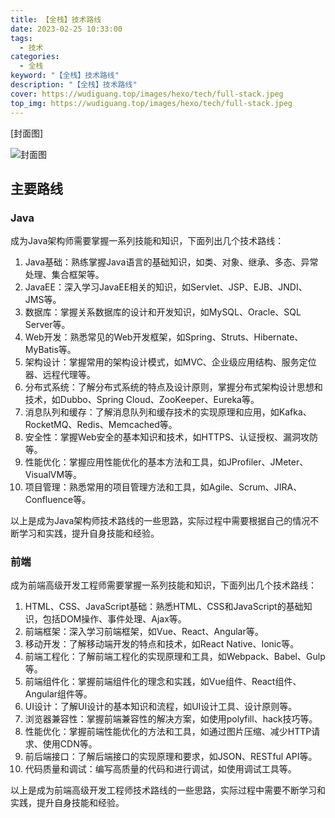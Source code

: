 ```yaml
---
title: 【全栈】技术路线
date: 2023-02-25 10:33:00
tags: 
  - 技术
categories: 
  - 全栈
keyword: "【全栈】技术路线"
description: "【全栈】技术路线"
cover: https://wudiguang.top/images/hexo/tech/full-stack.jpeg
top_img: https://wudiguang.top/images/hexo/tech/full-stack.jpeg
---
```


[封面图]

![封面图](https://wudiguang.top/images/hexo/tech/full-stack.jpeg)

## 主要路线

### Java

成为Java架构师需要掌握一系列技能和知识，下面列出几个技术路线：

1. Java基础：熟练掌握Java语言的基础知识，如类、对象、继承、多态、异常处理、集合框架等。
2. JavaEE：深入学习JavaEE相关的知识，如Servlet、JSP、EJB、JNDI、JMS等。
3. 数据库：掌握关系数据库的设计和开发知识，如MySQL、Oracle、SQL Server等。
4. Web开发：熟悉常见的Web开发框架，如Spring、Struts、Hibernate、MyBatis等。
5. 架构设计：掌握常用的架构设计模式，如MVC、企业级应用结构、服务定位器、远程代理等。
6. 分布式系统：了解分布式系统的特点及设计原则，掌握分布式架构设计思想和技术，如Dubbo、Spring Cloud、ZooKeeper、Eureka等。
7. 消息队列和缓存：了解消息队列和缓存技术的实现原理和应用，如Kafka、RocketMQ、Redis、Memcached等。
8. 安全性：掌握Web安全的基本知识和技术，如HTTPS、认证授权、漏洞攻防等。
9. 性能优化：掌握应用性能优化的基本方法和工具，如JProfiler、JMeter、VisualVM等。
10. 项目管理：熟悉常用的项目管理方法和工具，如Agile、Scrum、JIRA、Confluence等。

以上是成为Java架构师技术路线的一些思路，实际过程中需要根据自己的情况不断学习和实践，提升自身技能和经验。

### 前端

成为前端高级开发工程师需要掌握一系列技能和知识，下面列出几个技术路线：

1. HTML、CSS、JavaScript基础：熟悉HTML、CSS和JavaScript的基础知识，包括DOM操作、事件处理、Ajax等。
2. 前端框架：深入学习前端框架，如Vue、React、Angular等。
3. 移动开发：了解移动端开发的特点和技术，如React Native、Ionic等。
4. 前端工程化：了解前端工程化的实现原理和工具，如Webpack、Babel、Gulp等。
5. 前端组件化：掌握前端组件化的理念和实践，如Vue组件、React组件、Angular组件等。
6. UI设计：了解UI设计的基本知识和流程，如UI设计工具、设计原则等。
7. 浏览器兼容性：掌握前端兼容性的解决方案，如使用polyfill、hack技巧等。
8. 性能优化：掌握前端性能优化的方法和工具，如通过图片压缩、减少HTTP请求、使用CDN等。
9. 前后端接口：了解后端接口的实现原理和要求，如JSON、RESTful API等。
10. 代码质量和调试：编写高质量的代码和进行调试，如使用调试工具等。

以上是成为前端高级开发工程师技术路线的一些思路，实际过程中需要不断学习和实践，提升自身技能和经验。